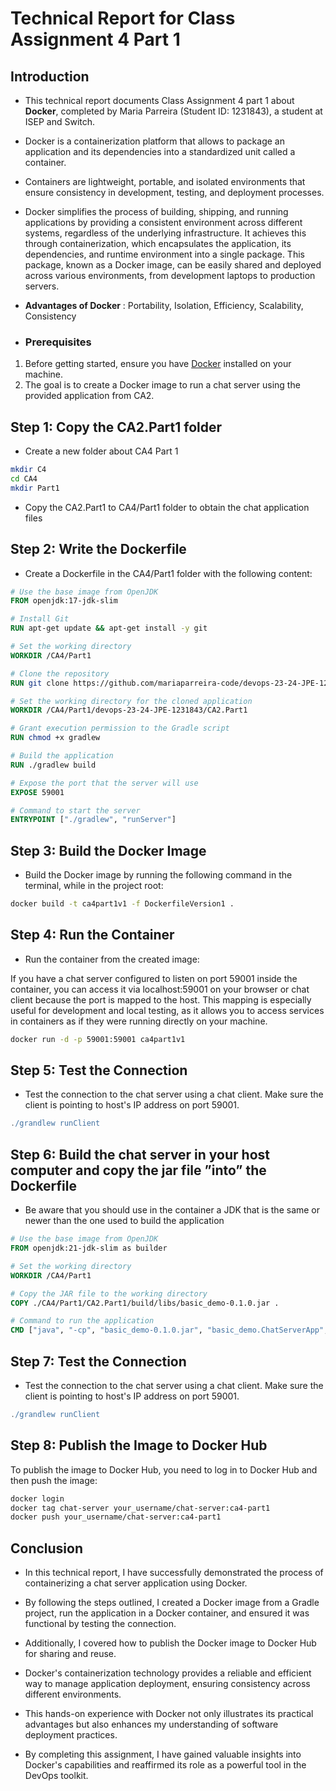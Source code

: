 # Technical Report for Class Assignment 4 Part 1

## Introduction

- This technical report documents Class Assignment 4 part 1 about **Docker**, completed by Maria Parreira (Student ID: 1231843), a student at ISEP and Switch.

- Docker is a containerization platform that allows to package an application and its dependencies into a standardized unit called a container. 
- Containers are lightweight, portable, and isolated environments that ensure consistency in development, testing, and deployment processes.

- Docker simplifies the process of building, shipping, and running applications by providing a consistent environment across different systems, regardless of the underlying infrastructure. It achieves this through containerization, which encapsulates the application, its dependencies, and runtime environment into a single package. This package, known as a Docker image, can be easily shared and deployed across various environments, from development laptops to production servers.

- **Advantages of Docker** : Portability, Isolation, Efficiency, Scalability, Consistency

- ### **Prerequisites**

1. Before getting started, ensure you have [Docker](https://docs.docker.com/get-docker/) installed on your machine. 
2. The goal is to create a Docker image to run a chat server using the provided application from CA2.


## Step 1: Copy the CA2.Part1 folder 

- Create a new folder about CA4 Part 1 

```bash
mkdir C4
cd CA4
mkdir Part1
```
- Copy the CA2.Part1 to CA4/Part1 folder to obtain the chat application files

## Step 2: Write the Dockerfile

- Create a Dockerfile in the CA4/Part1 folder with the following content:

```Dockerfile
# Use the base image from OpenJDK
FROM openjdk:17-jdk-slim

# Install Git
RUN apt-get update && apt-get install -y git

# Set the working directory
WORKDIR /CA4/Part1

# Clone the repository
RUN git clone https://github.com/mariaparreira-code/devops-23-24-JPE-1231843.git

# Set the working directory for the cloned application
WORKDIR /CA4/Part1/devops-23-24-JPE-1231843/CA2.Part1

# Grant execution permission to the Gradle script
RUN chmod +x gradlew

# Build the application
RUN ./gradlew build

# Expose the port that the server will use
EXPOSE 59001

# Command to start the server
ENTRYPOINT ["./gradlew", "runServer"]
```
## Step 3: Build the Docker Image

- Build the Docker image by running the following command in the terminal, while in the project root:

```bash
docker build -t ca4part1v1 -f DockerfileVersion1 .
```

## Step 4: Run the Container

- Run the container from the created image:

If you have a chat server configured to listen on port 59001 inside the container, you can access it via localhost:59001 on your browser or chat client because the port is mapped to the host. 
This mapping is especially useful for development and local testing, as it allows you to access services in containers as if they were running directly on your machine.

```bash
docker run -d -p 59001:59001 ca4part1v1
```

## Step 5: Test the Connection

- Test the connection to the chat server using a chat client. Make sure the client is pointing to host's IP address on port 59001.

```gradle
./grandlew runClient
```

## Step 6: Build the chat server in your host computer and copy the jar file ”into” the Dockerfile 

- Be aware that you should use in the container a JDK that is the same or newer than the one used to build the application

```Dockerfile
# Use the base image from OpenJDK
FROM openjdk:21-jdk-slim as builder

# Set the working directory
WORKDIR /CA4/Part1

# Copy the JAR file to the working directory
COPY ./CA4/Part1/CA2.Part1/build/libs/basic_demo-0.1.0.jar .

# Command to run the application
CMD ["java", "-cp", "basic_demo-0.1.0.jar", "basic_demo.ChatServerApp", "59001"]

```

## Step 7: Test the Connection

- Test the connection to the chat server using a chat client. Make sure the client is pointing to host's IP address on port 59001.

```gradle
./grandlew runClient
```

## Step 8: Publish the Image to Docker Hub

To publish the image to Docker Hub, you need to log in to Docker Hub and then push the image:

```bash
docker login
docker tag chat-server your_username/chat-server:ca4-part1
docker push your_username/chat-server:ca4-part1
```


## Conclusion

- In this technical report, I have successfully demonstrated the process of containerizing a chat server application using Docker.

- By following the steps outlined, I created a Docker image from a Gradle project, run the application in a Docker container, and ensured it was functional by testing the connection. 

- Additionally, I covered how to publish the Docker image to Docker Hub for sharing and reuse.

- Docker's containerization technology provides a reliable and efficient way to manage application deployment, ensuring consistency across different environments. 

- This hands-on experience with Docker not only illustrates its practical advantages but also enhances my understanding of software deployment practices.

- By completing this assignment, I have gained valuable insights into Docker's capabilities and reaffirmed its role as a powerful tool in the DevOps toolkit.
